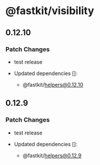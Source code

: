 # @fastkit/visibility

## 0.12.10

### Patch Changes

- test release

- Updated dependencies []:
  - @fastkit/helpers@0.12.10

## 0.12.9

### Patch Changes

- test release

- Updated dependencies []:
  - @fastkit/helpers@0.12.9
